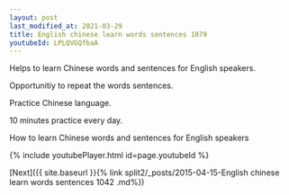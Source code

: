 ```yaml
---
layout: post
last_modified_at: 2021-03-29
title: English chinese learn words sentences 1079 
youtubeId: LPLQVGQfbaA
---
```

 
 
Helps to learn Chinese words and sentences for English speakers.

Opportunitiy to repeat the words sentences. 

Practice Chinese language. 
 
10 minutes practice every day. 
 
How to learn Chinese words and sentences for English speakers 
 
{% include youtubePlayer.html id=page.youtubeId %}
 
 
[Next]({{ site.baseurl }}{% link  split2/_posts/2015-04-15-English chinese learn words sentences 1042 .md%})
 
